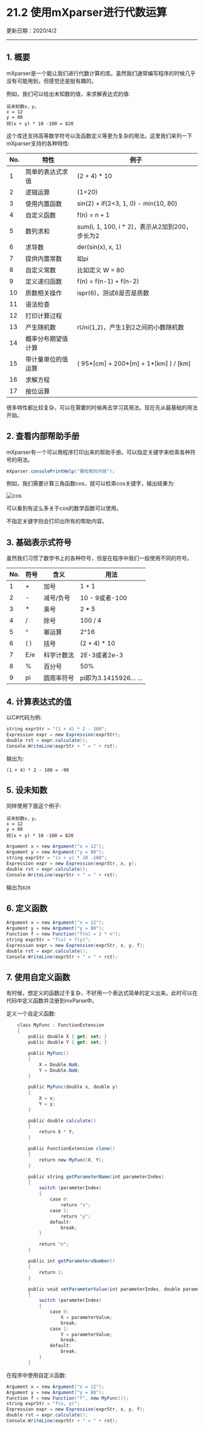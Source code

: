 # 21.2 使用mXparser进行代数运算

更新日期：2020/4/2

-----------------------------------------------------

## 1.	概要	
    
mXparser是一个能让我们进行代数计算的库。虽然我们通常编写程序的时候几乎没有可能用到，但感觉还是挺有趣的。	
    
例如，我们可以给出未知数的值，来求解表达式的值:	
    
    设未知数x，y。
    x = 12
    y = 80
    则(x + y) * 10 -100 = 820
    
这个库还支持高等数学符号以及函数定义等更为复杂的用法。这里我们来列一下mXparser支持的各种特性:	
    
No.	| 特性	|			例子
--- | --- | ---
1 |	简单的表达式求值	|			(2 + 4) * 10
2 |	逻辑运算			|	(1=20)　|　(3 > 10)，逻辑运算的结果为1或者0
3	| 使用内置函数		|		sin(2) + if(2<3, 1, 0) - min(10, 80)
4 |	自定义函数			|	f(n) = n + 1
5	| 数列求和			|	sum(i, 1, 100, i * 2)，表示从2加到200，步长为2
6	| 求导数			|	der(sin(x), x, 1)
7	| 提供内置常数		|		如pi
8	| 自定义常数		|		比如定义 W = 80
9	| 定义递归函数		|		f(n) = f(n-1) + f(n-2)
10	| 质数相关操作		|		ispr(6)，测试6是否是质数
11	| 语法检查			|	
12	| 打印计算过程		|		
13	| 产生随机数		|		rUni(1,2)，产生1到2之间的小数随机数
14	| 概率分布期望值计算		|		
15	| 带计量单位的值运算		|		( 95*[cm] + 200*[m] + 1*[km] ) / [km]
16	| 求解方程	|			
17	| 按位运算	|			

很多特性都比较复杂，可以在需要的时候再去学习其用法。现在先从最基础的用法开始。	
    
## 2.	查看内部帮助手册	
    
mXparser有一个可以用程序打印出来的帮助手册。可以指定关键字来检索各种符号的用法。	

```C#    
mXparser.consolePrintHelp("要检索的内容");	
```

例如，我们需要计算三角函数cos，就可以检索cos关键字，输出结果为:	
    
![cos](S002.files/01.png)    

可以看到有这么多关于cos的数学函数可以使用。	
    
不指定关键字则会打印出所有的帮助内容。	
    
## 3.	基础表示式符号	
    
虽然我们习惯了数学书上的各种符号，但是在程序中我们一般使用不同的符号。	
    
No. |	符号 |	含义 |		用法
--- | --- | --- | ---
1 |	+	| 加号	|	1 + 1
2	| -	| 减号/负号	|	10 - 9或者-100
3 |	*	| 乘号	|	2 * 5
4 |	/	| 除号	|	100 / 4
5 |	^	| 幂运算	|	2^16
6 |	( ) |	括号	|	(2 + 4) * 10
7 |	E/e |	科学计数法	|	2E-3或者2e-3
8 |	%	| 百分号	|	50%
9 |	pi |	圆周率符号	|	pi即为3.1415926… …

## 4.	计算表达式的值	
    
以C#代码为例:	
    
```C#    
string exprStr = "(1 + 4) * 2 - 100";	
Expression expr = new Expression(exprStr);	
double rst = expr.calculate();	
Console.WriteLine(exprStr + " = " + rst);	
```    
    
输出为:	

    (1 + 4) * 2 - 100 = -90
    
## 5.	设未知数	
    
同样使用下面这个例子:	
    
    设未知数x，y。
    x = 12
    y = 80
    则(x + y) * 10 -100 = 820
    
```C#    
Argument x = new Argument("x = 12");	
Argument y = new Argument("y = 80");	
string exprStr = "(x + y) * 10 -100";	
Expression expr = new Expression(exprStr, x, y);	
double rst = expr.calculate();	
Console.WriteLine(exprStr + " = " + rst);	
```    
    
输出为`820`	
    
## 6.	定义函数	
    
```c#
Argument x = new Argument("x = 12");	
Argument y = new Argument("y = 80");	
Function f = new Function("f(n) = 2 * n");	
string exprStr = "f(x) + f(y)";	
Expression expr = new Expression(exprStr, x, y, f);	
double rst = expr.calculate();	
Console.WriteLine(exprStr + " = " + rst);	
```    
    
## 7.	使用自定义函数	
    
有时候，想定义的函数过于复杂，不好用一个表达式简单的定义出来。此时可以在代码中定义函数并注册到mxParse中。	
    
定义一个自定义函数:	
    
```c#
    class MyFunc : FunctionExtension	
    {	
        public double X { get; set; }	
        public double Y { get; set; }	

        public MyFunc()	
        {	
            X = Double.NaN;	
            Y = Double.NaN;	
        }	

        public MyFunc(double x, double y)	
        {	
            X = x;	
            Y = y;	
        }	

        public double calculate()	
        {	
            return X * Y;	
        }	

        public FunctionExtension clone()	
        {	
            return new MyFunc(X, Y);	
        }	

        public string getParameterName(int parameterIndex)	
        {	
            switch (parameterIndex)	
            {	
                case 0:	
                    return "x";	
                case 1:	
                    return "y";	
                default:	
                    break;	
            }	

            return "n";	
        }	

        public int getParametersNumber()	
        {	
            return 2;	
        }	

        public void setParameterValue(int parameterIndex, double parameterValue)	
        {	
            switch (parameterIndex)	
            {	
                case 0:	
                    X = parameterValue;	
                    break;	
                case 1:	
                    Y = parameterValue;	
                    break;	
                default:	
                    break;	
            }	
        }	
```

在程序中使用自定义函数:	
    
```c#
Argument x = new Argument("x = 12");	
Argument y = new Argument("y = 80");	
Function f = new Function("f", new MyFunc());	
string exprStr = "f(x, y)";	
Expression expr = new Expression(exprStr, x, y, f);	
double rst = expr.calculate();	
Console.WriteLine(exprStr + " = " + rst);	
```
